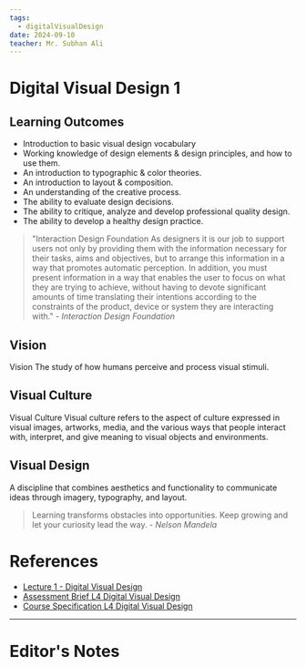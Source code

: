 ```yaml
---
tags:
  - digitalVisualDesign
date: 2024-09-10
teacher: Mr. Subhan Ali
---
```

# Digital Visual Design 1
## Learning Outcomes
- Introduction to basic visual design vocabulary
- Working knowledge of design elements & design principles, and how to use them.
- An introduction to typographic & color theories.
- An introduction to layout & composition.
- An understanding of the creative process.
- The ability to evaluate design decisions.
- The ability to critique, analyze and develop professional quality design.
- The ability to develop a healthy design practice.

> "Interaction Design Foundation As designers it is our job to support users not only by providing them with the information necessary for their tasks, aims and objectives, but to arrange this information in a way that promotes automatic perception. In addition, you must present information in a way that enables the user to focus on what they are trying to achieve, without having to devote significant amounts of time translating their intentions according to the constraints of the product, device or system they are interacting with."
> *- Interaction Design Foundation*
## Vision
Vision The study of how humans perceive and process visual stimuli.
## Visual Culture
Visual Culture Visual culture refers to the aspect of culture expressed in visual images, artworks, media, and the various ways that people interact with, interpret, and give meaning to visual objects and environments.
## Visual Design
A discipline that combines aesthetics and functionality to communicate ideas through imagery, typography, and layout.

> Learning transforms obstacles into opportunities. Keep growing and let your curiosity lead the way.
> *- Nelson Mandela*
# References
- [Lecture 1 - Digital Visual Design](Lecture%201%20-%20Digital%20Visual%20Design.pdf)
- [Assessment Brief L4 Digital Visual Design](Assessment%20Brief%20L4%20Digital%20Visual%20Design.pdf)
- [Course Specification L4 Digital Visual Design](Course%20Specification%20L4%20Digital%20Visual%20Design.pdf)

----------------------------------------------------------------
# Editor's Notes

